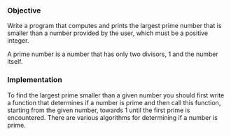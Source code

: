### Objective

Write a program that computes and prints the largest prime number that is smaller than a number provided by the user, which must be a positive integer.

A prime number is a number that has only two divisors, 1 and the number itself. 

### Implementation

To find the largest prime smaller than a given number you should first write a function that determines if a number is prime and then call this function, starting from the given number, towards 1 until the first prime is encountered. There are various algorithms for determining if a number is prime.
